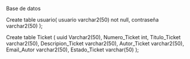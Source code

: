 Base de datos 

Create table usuario(
usuario varchar2(50) not null,
contraseña varchar2(50)
);

Create table Ticket (
uuid Varchar2(50),
Numero_Ticket int,
Titulo_Ticket varchar2(50),
Descripion_Ticket varchar2(50),
Autor_Ticket varchar2(50),
Email_Autor varchar2(50),
Estado_Ticket varchar(50)
); 
